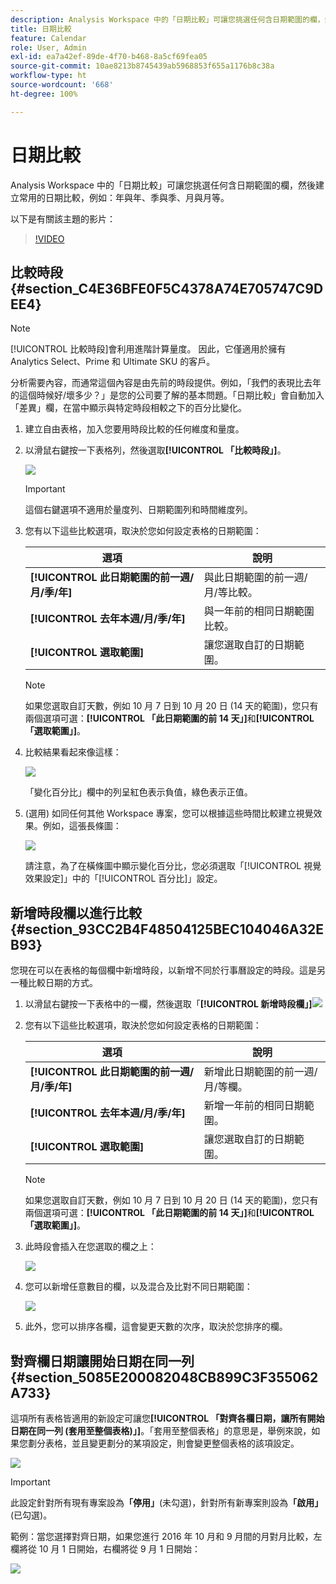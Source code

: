 ```yaml
---
description: Analysis Workspace 中的「日期比較」可讓您挑選任何含日期範圍的欄，然後建立常用的日期比較，例如：逐年比較、逐季比較、逐月比較等。
title: 日期比較
feature: Calendar
role: User, Admin
exl-id: ea7a42ef-89de-4f70-b468-8a5cf69fea05
source-git-commit: 10ae8213b8745439ab5968853f655a1176b8c38a
workflow-type: ht
source-wordcount: '668'
ht-degree: 100%

---
```


# 日期比較

Analysis Workspace 中的「日期比較」可讓您挑選任何含日期範圍的欄，然後建立常用的日期比較，例如：年與年、季與季、月與月等。

以下是有關該主題的影片：

>[!VIDEO](https://video.tv.adobe.com/v/30753/?quality=12)

## 比較時段 {#section_C4E36BFE0F5C4378A74E705747C9DEE4}

>[!NOTE]
>[!UICONTROL 比較時段]會利用進階計算量度。 因此，它僅適用於擁有 Analytics Select、Prime 和 Ultimate SKU 的客戶。

分析需要內容，而通常這個內容是由先前的時段提供。例如，「我們的表現比去年的這個時候好/壞多少？」是您的公司要了解的基本問題。「日期比較」會自動加入「差異」欄，在當中顯示與特定時段相較之下的百分比變化。

1. 建立自由表格，加入您要用時段比較的任何維度和量度。
1. 以滑鼠右鍵按一下表格列，然後選取&#x200B;**[!UICONTROL 「比較時段」]**。

   ![](assets/compare-time.png)

   >[!IMPORTANT]
   >
   >這個右鍵選項不適用於量度列、日期範圍列和時間維度列。

1. 您有以下這些比較選項，取決於您如何設定表格的日期範圍：

   | 選項 | 說明 |
   |---|---|
   | **[!UICONTROL 此日期範圍的前一週/月/季/年]** | 與此日期範圍的前一週/月/等比較。 |
   | **[!UICONTROL 去年本週/月/季/年]** | 與一年前的相同日期範圍比較。 |
   | **[!UICONTROL 選取範圍]** | 讓您選取自訂的日期範圍。 |

   >[!NOTE]
   >
   >如果您選取自訂天數，例如 10 月 7 日到 10 月 20 日 (14 天的範圍)，您只有兩個選項可選：**[!UICONTROL 「此日期範圍的前 14 天」]**&#x200B;和&#x200B;**[!UICONTROL 「選取範圍」]**。

1. 比較結果看起來像這樣：

   ![](assets/compare-time-result.png)

   「變化百分比」欄中的列呈紅色表示負值，綠色表示正值。

1. (選用) 如同任何其他 Workspace 專案，您可以根據這些時間比較建立視覺效果。例如，這張長條圖：

   ![](assets/compare-time-barchart.png)

   請注意，為了在橫條圖中顯示變化百分比，您必須選取「[!UICONTROL 視覺效果設定]」中的「[!UICONTROL 百分比]」設定。

## 新增時段欄以進行比較 {#section_93CC2B4F48504125BEC104046A32EB93}

您現在可以在表格的每個欄中新增時段，以新增不同於行事曆設定的時段。這是另一種比較日期的方式。

1. 以滑鼠右鍵按一下表格中的一欄，然後選取「**[!UICONTROL 新增時段欄」]**![](assets/add-time-period-column.png)

1. 您有以下這些比較選項，取決於您如何設定表格的日期範圍：

   | 選項 | 說明 |
   |---|---|
   | **[!UICONTROL 此日期範圍的前一週/月/季/年]** | 新增此日期範圍的前一週/月/等欄。 |
   | **[!UICONTROL 去年本週/月/季/年]** | 新增一年前的相同日期範圍。 |
   | **[!UICONTROL 選取範圍]** | 讓您選取自訂的日期範圍。 |

   >[!NOTE]
   >
   >如果您選取自訂天數，例如 10 月 7 日到 10 月 20 日 (14 天的範圍)，您只有兩個選項可選：**[!UICONTROL 「此日期範圍的前 14 天」]**&#x200B;和&#x200B;**[!UICONTROL 「選取範圍」]**。

1. 此時段會插入在您選取的欄之上：

   ![](assets/add-time-period-column2.png)

1. 您可以新增任意數目的欄，以及混合及比對不同日期範圍：

   ![](assets/add-time-period-column4.png)

1. 此外，您可以排序各欄，這會變更天數的次序，取決於您排序的欄。

## 對齊欄日期讓開始日期在同一列 {#section_5085E200082048CB899C3F355062A733}

這項所有表格皆適用的新設定可讓您&#x200B;**[!UICONTROL 「對齊各欄日期，讓所有開始日期在同一列 (套用至整個表格)」]**。「套用至整個表格」的意思是，舉例來說，如果您劃分表格，並且變更劃分的某項設定，則會變更整個表格的該項設定。

![](assets/date-comparison-setting.png)

>[!IMPORTANT]
>
>此設定針對所有現有專案設為&#x200B;**「停用」**(未勾選)，針對所有新專案則設為&#x200B;**「啟用」**(已勾選)。

範例：當您選擇對齊日期，如果您進行 2016 年 10 月和 9 月間的月對月比較，左欄將從 10 月 1 日開始，右欄將從 9 月 1 日開始：

![](assets/add-time-period-column3.png)

<!-- 

<p>See Jonny Moon's email from November 3. </p>

 -->
